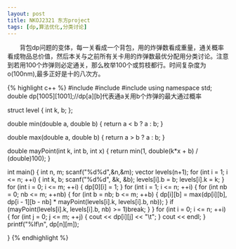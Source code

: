 ```yaml
---
layout: post
title: NKOJ2321 东方project
tags: [dp,算法优化,分类讨论]
---
```


　　背包dp问题的变体，每一关看成一个背包，用的炸弹数看成重量，通关概率看成物品总价值，然后本关与之前所有关卡用的炸弹数最优分配用分类讨论。注意到若用100个炸弹则必定通关，那么枚举100个或剪枝都行。时间复杂度为o(100nm),最多正好是十的八次方。

{% highlight c++ %}
#include<iostream>
#include<vector>
#include<cstdio>
using namespace std;
double dp[1005][1001];//dp[a][b]代表通a关用b个炸弹的最大通过概率

struct level {
    int k, b;
};

double min(double a, double b)
{
    return a < b ? a : b;
}

double max(double a, double b)
{
    return a > b ? a : b;
}

double mayPoint(int k, int b, int x)
{
    return min(1, double(k*x + b) / (double)100);
}


int main()
{
    int n, m;
    scanf("%d%d",&n,&m);
    vector<level> levels(n+1);
    for (int i = 1; i <= n; ++i)
    {
        int k, b;
        scanf("%d%d", &k, &b);
        levels[i].b = b;
        levels[i].k = k;
    }
    for (int i = 0; i <= m; ++i)
    {
        dp[0][i] = 1;
    }
    for (int i = 1; i <= n; ++i)
    {
        for (int nb = 0; nb <= m; ++nb)
        {
            for (int b = nb; b <= m; ++b)
            {
                dp[i][b] = max(dp[i][b], dp[i - 1][b - nb] * mayPoint(levels[i].k, levels[i].b, nb));
            }
            if (mayPoint(levels[i].k, levels[i].b, nb) >= 1)break;
        }
    }
    for (int i = 0; i <= n; ++i)
    {
        for (int j = 0; j <= m; ++j)
        {
            cout << dp[i][j] << "\t";
        }
        cout << endl;
    }
    printf("%lf\n", dp[n][m]);
    
}
{% endhighlight %}
